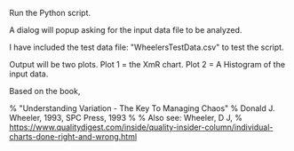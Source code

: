 Run the Python script.  

A dialog will popup asking for the input data file to be analyzed.  

I have included the test data file: "WheelersTestData.csv" to test the script.

Output will be two plots.
Plot 1 = the XmR chart.
Plot 2 = A Histogram of the input data.

Based on the book,

% "Understanding Variation - The Key To Managing Chaos"
% Donald J. Wheeler, 1993, SPC Press, 1993
%
% Also see: Wheeler, D J,
% https://www.qualitydigest.com/inside/quality-insider-column/individual-charts-done-right-and-wrong.html

